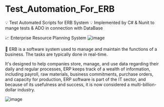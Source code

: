 # Test_Automation_For_ERB
 💡 Test Automated Scripts for ERB System 💡
 Implemented by C# & Nunit to mange tests & ADO in connection with DataBase
 
📈 Enterprise Resource Planning System
 ![image](https://user-images.githubusercontent.com/55799355/225652713-e1d6123e-9415-492a-ac83-e1c8dbec0e6c.png)

🔖 ERB is a software system used to manage and maintain the functions of a business. The tasks are typically done in real-time.
 
It's designed to help companies store, manage, and use data regarding their daily and regular processes,
ERP keeps track of a wealth of information, including payroll, raw materials, business commitments, purchase orders, and capacity for production,
ERP software is part of the IT sector, and because of its usefulness and success, it is now considered a multi-billion-dollar industry.

![image](https://user-images.githubusercontent.com/55799355/225656382-51cd4533-56d9-49e8-8395-255647780930.png)
